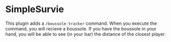 # SimpleSurvie

This plugin adds a `/boussole-tracker` command.
When you execute the command, you will recieve a boussole.
If you have the boussole in your hand, you will be able to see (in your bar) the distance of the closest player.
